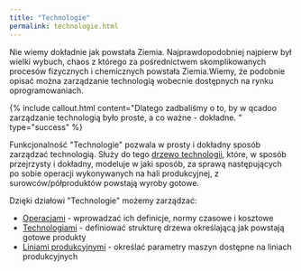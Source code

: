 ```yaml
---
title: "Technologie"
permalink: technologie.html 
---
```


 Nie wiemy dokładnie jak powstała Ziemia. Najprawdopodobniej najpierw był wielki wybuch, chaos z którego za pośrednictwem skomplikowanych procesów fizycznych i chemicznych powstała Ziemia.Wiemy, że podobnie opisać można zarządzanie technologią wobecnie dostępnych na rynku oprogramowaniach. 

{% include callout.html content="Dlatego zadbaliśmy o to, by w qcadoo zarządzanie technologią było proste, a co ważne - dokładne.
" type="success" %}

Funkcjonalność "Technologie" pozwala w prosty i dokładny sposób zarządzać technologią. Służy do tego [drzewo technologii](/technologie-szczegoly), które, w sposób przejrzysty i dokładny, modeluje w jaki sposób, za sprawą następujących po sobie operacji wykonywanych na hali produkcyjnej, z surowców/półproduktów powstają wyroby gotowe.

  

Dzięki działowi "Technologie" możemy zarządzać:

- [Operacjami](/operacje) - wprowadzać ich definicje, normy czasowe i kosztowe
- [Technologiami](/technologie-szczegoly) - definiować strukturę drzewa określającą jak powstają gotowe produkty
- [Liniami produkcyjnymi](/linie-produkcyjne) - określać parametry maszyn dostępne na liniach produkcyjnych

